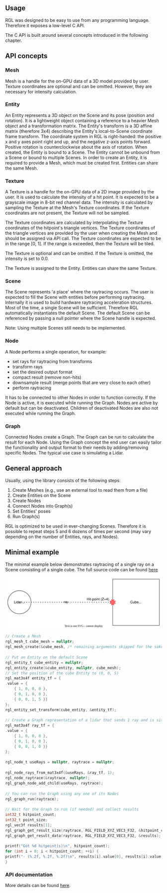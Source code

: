## Usage

RGL was designed to be easy to use from any programming language. Therefore it exposes a low-level C API.

The C API is built around several concepts introduced in the following chapter.

## API concepts

### Mesh

Mesh is a handle for the on-GPU data of a 3D model provided by user. Texture coordinates are optional and can be omitted. However, they are necessary for intensity calculation.

### Entity

An Entity represents a 3D object on the Scene and its pose (position and rotation).
It is a lightweight object containing a reference to a heavier Mesh object and a transformation matrix.
The Entity's transform is a 3D affine matrix (therefore 3x4) describing the Entity's local-to-Scene coordinate frame transform.
The coordinate system in RGL is right-handed: the positive x and y axes point right and up, and the negative z-axis points forward. Positive rotation is counterclockwise about the axis of rotation.
When created, the Entity is bound to a Scene. The Entity cannot be unbound from a Scene or bound to multiple Scenes.
In order to create an Entity, it is required to provide a Mesh, which must be created first.
Entities can share the same Mesh.

### Texture
A Texture is a handle for the on-GPU data of a 2D image provided by the user. It is used to calculate the intensity of a hit point. It is expected to be a grayscale image in 8-bit red channel data. The intensity is calculated by sampling the Texture at the Mesh's Texture coordinates. If the Texture coordinates are not present, the Texture will not be sampled.
 
The Texture coordinates are calculated by interpolating the Texture coordinates of the hitpoint's triangle vertices. The Texture coordinates of the triangle vertices are provided by the user when creating the Mesh and should be assigned via API call. The Texture coordinates are expected to be in the range [0, 1]. If the range is exceeded, then the Texture will be tiled. 

The Texture is optional and can be omitted. If the Texture is omitted, the intensity is set to 0.0. 

The Texture is assigned to the Entity. Entities can share the same Texture.

### Scene

The Scene represents 'a place' where the raytracing occurs.
The user is expected to fill the Scene with entities before performing raytracing.
Internally it is used to build hardware raytracing acceleration structures.
Most of the time, a single Scene will be sufficient. Therefore RGL automatically instantiates the default Scene.
The default Scene can be referenced by passing a null pointer where the Scene handle is expected.

Note: Using multiple Scenes still needs to be implemented.

### Node

A Node performs a single operation, for example:
 - set rays for raytracing from transforms 
 - transform rays
 - set the desired output format 
 - compact result (remove non-hits)
 - downsample result (merge points that are very close to each other)
 - perform raytracing

It has to be connected to other Nodes in order to function correctly.
If the Node is active, it is executed while running the Graph.
Nodes are active by default but can be deactivated.
Children of deactivated Nodes are also not executed while running the Graph.

### Graph

Connected Nodes create a Graph. The Graph can be run to calculate the result for each Node.
Using the Graph concept the end user can easily tailor the functionality and output format to their needs by adding/removing specific Nodes.
The typical use case is simulating a Lidar.

## General approach

Usually, using the library consists of the following steps:

1. Create Meshes (e.g., use an external tool to read them from a file)
2. Create Entities on the Scene
3. Create Nodes
4. Connect Nodes into Graph(s)
5. Set Entities' poses
6. Run Graph(s)

RGL is optimized to be used in ever-changing Scenes. Therefore it is possible to repeat steps 5 and 6 dozens of times per second (may vary depending on the number of Entities, rays, and Nodes).

## Minimal example

The minimal example below demonstrates raytracing of a single ray on a Scene consisting of a single cube.
The full source code can be found [here](../test/src/apiReadmeExample.cpp)

![Diagram of the example Scene](image/readme-example-scene.svg)

```c
// Create a Mesh
rgl_mesh_t cube_mesh = nullptr;
rgl_mesh_create(&cube_mesh, /* remaining arguments skipped for the sake of brevity */);

// Put an Entity on the default Scene
rgl_entity_t cube_entity = nullptr;
rgl_entity_create(&cube_entity, nullptr, cube_mesh);
// Set the position of the cube Entity to (0, 0, 5)
rgl_mat3x4f entity_tf = {
.value = {
    { 1, 0, 0, 0 },
    { 0, 1, 0, 0 },
    { 0, 0, 1, 5 }}
};
rgl_entity_set_transform(cube_entity, &entity_tf);

// Create a Graph representation of a lidar that sends 1 ray and is situated at (x,y,z) = (0, 0, 0), facing positive Z
rgl_mat3x4f ray_tf = {
.value = {
    { 1, 0, 0, 0 },
    { 0, 1, 0, 0 },
    { 0, 0, 1, 0 }}
};

rgl_node_t useRays = nullptr, raytrace = nullptr;

rgl_node_rays_from_mat3x4f(&useRays, &ray_tf, 1);
rgl_node_raytrace(&raytrace, nullptr);
rgl_graph_node_add_child(useRays, raytrace);

// You can run the Graph using any one of its Nodes
rgl_graph_run(raytrace);

// Wait for the Graph to run (if needed) and collect results
int32_t hitpoint_count;
int32_t point_size;
rgl_vec3f results[1];
rgl_graph_get_result_size(raytrace, RGL_FIELD_XYZ_VEC3_F32, &hitpoint_count, &point_size);
rgl_graph_get_result_data(raytrace, RGL_FIELD_XYZ_VEC3_F32, &results);

printf("Got %d hitpoint(s)\n", hitpoint_count);
for (int i = 0; i < hitpoint_count; ++i) {
printf("- (%.2f, %.2f, %.2f)\n", results[i].value[0], results[i].value[1], results[i].value[2]);
}
```

### API documentation

More details can be found [here](../include/rgl/api/core.h).
